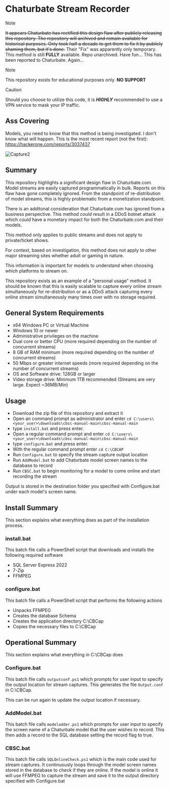 # Chaturbate Stream Recorder
> [!NOTE]
> ~~It appears Chaturbate has rectified this design flaw after publicly releasing this repository. The repository will archived and remain available for historical purposes. Only took half a decade to get them to fix it by publicly shaming them, but it's done.~~
> Their "Fix" was apparently only temporary. This method is still **FULLY** available. Repo unarchived. Have fun... This has been reported to Chaturbate. Again...

> [!NOTE]
> This repository exists for educational purposes only. **NO SUPPORT**

> [!CAUTION]
> Should you choose to utilize this code, it is _**HIGHLY**_ recommended to use a VPN service to mask your IP traffic.

## Ass Covering
Models, you need to know that this method is being investigated. I don't know what will happen. This is the most recent report (not the first):
https://hackerone.com/reports/3037437

![Capture2](https://github.com/user-attachments/assets/cc77be91-62bc-46ca-a245-8628b6969ddf)


## Summary
This repository highlights a significant design flaw in Chaturbate.com. Model streams are easily captured programmatically in bulk. Reports on this flaw have gone completely ignored. From the standpoint of re-distribution of model streams, this is highly problematic from a monetization standpoint.

There is an additonal consideration that Chaturbate.com has ignored from a business perspective. This method _could_ result in a DDoS botnet attack which _could_ have a monetary impact for both the Chaturbate.com and their models.

This method only applies to public streams and does not apply to private/ticket shows.

For context, based on investigation, this method does not apply to other major streaming sites whether adult or gaming in nature.

This information is important for models to understand when choosing which platforms to stream on.

This repository exists as an example of a "personal usage" method. It should be known that this is easily scalable to capture every online stream simultaneously for re-distribution or as a DDoS attack capturing every online stream simultaneously many times over with no storage required.

## General System Requirements
* x64 Windows PC or Virtual Machine
* Windows 10 or newer
* Administrative privileges on the machine
* Dual core or better CPU (more required depending on the number of concurrent streams)
* 8 GB of RAM minimum (more required depending on the number of concurrent streams)
* 50 Mbps or greater internet speeds (more required depending on the number of concurrent streams)
* OS and Software drive: 128GB or larger
* Video storage drive: Minimum 1TB recommended (Streams are very large. Expect ~36MB/Min)

## Usage
* Download the zip file of this repository and extract it
* Open an command prompt as administrator and enter ```cd C:\users\<your_user>\downloads\cbsc-manual-main\cbsc-manual-main```
* type `install.bat` and press enter.
* Open a regular command prompt and enter ```cd C:\users\<your_user>\downloads\cbsc-manual-main\cbsc-manual-main```
* type `configure.bat` and press enter.
* With the regular command prompt enter ```cd C:\CBCAP```
* Run ```Configure.bat``` to specify the stream capture output location
* Run ```AddModel.bat``` to add Chaturbate model screen names to the database to record
* Run ```CBSC.bat``` to begin monitoring for a model to come online and start recording the stream

Output is stored in the destination folder you specified with Configure.bat under each model's screen name.

## Install Summary
This section explains what everything does as part of the installation process.

### install.bat
This batch file calls a PowerShell script that downloads and installs the following required software
* SQL Server Express 2022
* 7-Zip
* FFMPEG

### configure.bat
This batch file calls a PowerShell script that performs the following actions
* Unpacks FFMPEG
* Creates the database Schema
* Creates the application directory C:\CBCap
* Copies the necessary files to C:\CBCap

## Operational Summary
This section explains what everything in C:\CBCap does

### Configure.bat
This batch file calls `outputconf.ps1` which prompts for user input to specify the output location for stream captures. This generates the file `Output.conf` in C:\CBCap.

This can be run again to update the output location if necessary.

### AddModel.bat
This batch file calls `modeladder.ps1` which prompts for user input to specify the screen name of a Chaturbate model that the user wishes to record. This then adds a record to the SQL database setting the record flag to true.

### CBSC.bat
This batch file calls `SQLOnlineCheck.ps1` which is the main code used for stream captures. It continuously loops through the model screen names stored in the database to check if they are online. If the model is online it will use FFMPEG to capture the stream and save it to the output directory specified with Configure.bat
